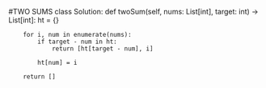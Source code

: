 #TWO SUMS
class Solution:
    def twoSum(self, nums: List[int], target: int) -> List[int]:
        ht = {}

        for i, num in enumerate(nums):
            if target - num in ht:
                return [ht[target - num], i]
                
            ht[num] = i
            
        return []
